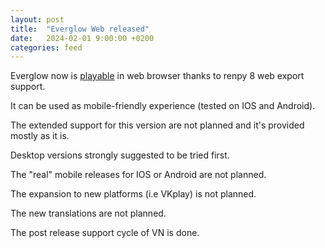 ```yaml
---
layout: post
title:  "Everglow Web released"
date:   2024-02-01 9:00:00 +0200
categories: feed
---
```


Everglow now is [playable](https://aristarhys.itch.io/everglow-web) in web browser thanks to renpy 8 web export support.

It can be used as mobile-friendly experience (tested on IOS and Android).

The extended support for this version are not planned and it's provided mostly as it is.

Desktop versions strongly suggested to be tried first.

The "real" mobile releases for IOS or Android are not planned.

The expansion to new platforms (i.e VKplay) is not planned.

The new translations are not planned.

The post release support cycle of VN is done.
